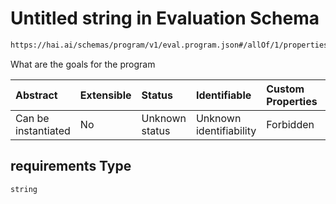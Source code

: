 # Untitled string in Evaluation Schema

```txt
https://hai.ai/schemas/program/v1/eval.program.json#/allOf/1/properties/requirements
```

What are the goals for the program

| Abstract            | Extensible | Status         | Identifiable            | Custom Properties | Additional Properties | Access Restrictions | Defined In                                                                                   |
| :------------------ | :--------- | :------------- | :---------------------- | :---------------- | :-------------------- | :------------------ | :------------------------------------------------------------------------------------------- |
| Can be instantiated | No         | Unknown status | Unknown identifiability | Forbidden         | Allowed               | none                | [program.schema.json\*](../../schemas/program/v1/program.schema.json "open original schema") |

## requirements Type

`string`
